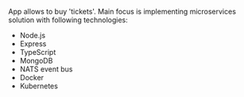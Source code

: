App allows to buy 'tickets'. Main focus is implementing microservices solution with following technologies: 
-	Node.js
-	Express
-	TypeScript 
-	MongoDB
-	NATS event bus
-	Docker 
-	Kubernetes 